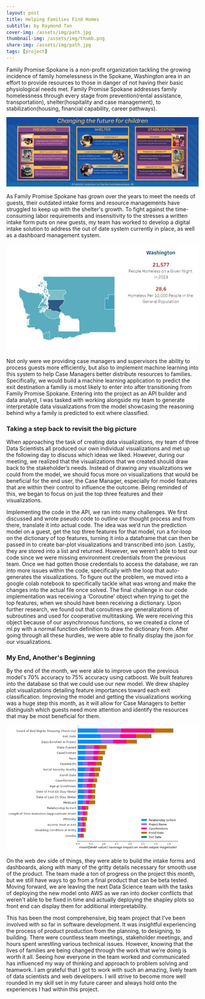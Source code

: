 ```yaml
---
layout: post
title: Helping Families Find Homes
subtitle: by Raymond Tan
cover-img: /assets/img/path.jpg
thumbnail-img: /assets/img/thumb.png
share-img: /assets/img/path.jpg
tags: [project]
---
```


Family Promise Spokane is a non-profit organization tackling the growing incidence of family homelessness in the Spokane, Washington area in an effort to provide resources to those in danger of not having their basic physiological needs met. Family Promise Spokane addresses family homelessness through every stage from prevention(rental assistance, transportation), shelter(hospitality and case management), to stabilization(housing, financial capability, career pathways). 

![Resources](/assets/img/Prevention_shelter_stabilization-1.jpg)

As Family Promise Spokane has grown over the years to meet the needs of guests, their outdated intake forms and resource managements have struggled to keep up with the shelter's growth. To fight against the time-consuming labor requirements and insensitivity to the stresses a written intake form puts on new guests, my team has worked to develop a digital intake solution to address the out of date system currently in place, as well as a dashboard management system. 

![Washington Homelessness](/assets/img/Washington_Homelessness_Stat.JPG)

Not only were we providing case managers and supervisors the ability to process guests more efficiently, but also to implement machine learning into this system to help Case Managers better distribute resources to families. Specifically, we would build a machine learning application to predict the exit destination a familiy is most likely to enter into after transitioning from Family Promise Spokane. Entering into the project as an API builder and data analyst, I was tasked with working alongside my team to generate interpretable data visualizations from the model showcasing the reasoning behind why a family is predicted to exit where classified.


### Taking a step back to revisit the big picture

When approaching the task of creating data visualizations, my team of three Data Scientists all produced our own individual visualizations and met up the following day to discuss which ideas we liked. However, during our meeting, we realized that the visualizations that we created should draw back to the stakeholder’s needs. Instead of drawing any visualizations we could from the model, we should focus more on visualizations that would be beneficial for the end user, the Case Manager, especially for model features that are within their control to influence the outcome. Being reminded of this, we began to focus on just the top three features and their visualizations. 

Implementing the code in the API, we ran into many challenges. We first discussed and wrote pseudo code to outline our thought process and from there, translate it into actual code. The idea was we’d run the prediction model on a guest, get the top three features for that model, run a for-loop on the dictionary of top features, turning it into a dataframe that can then be passed in to create bar-plot visualizations and transcribed into json. Lastly, they are stored into a list and returned. However, we weren’t able to test our code since we were missing environment credentials from the previous team. Once we had gotten those credentials to access the database, we ran into more issues within the code, specifically with the loop that auto-generates the visualizations. To figure out the problem, we moved into a google colab notebook to specifically tackle what was wrong and make the changes into the actual file once solved. The final challenge in our code implementation was receiving a ‘Coroutine’ object when trying to get the top features, when we should have been receiving a dictionary. Upon further research, we found out that coroutines are generalizations of subroutines and used for cooperative multitasking. We were receiving this object because of our asynchronous functions, so we created a clone of ml.py with a normal function definition to draw the dictionary from. After going through all these hurdles, we were able to finally display the json for our visualizations.

### My End, Another's Beginning
By the end of the month, we were able to improve upon the previous model's 70% accuracy to 75% accuracy using catboost. We built features into the database so that we could use our new model. We drew shapley plot visualizations detailing feature importances toward each exit classification. Improving the model and getting the visualizations working was a huge step this month, as it will allow for Case Managers to better distinguish which guests need more attention and identify the resources that may be most beneficial for them. 

![Shapley Visualization](/assets/img/Shap.jpg)

On the web dev side of things, they were able to build the intake forms and dashboards, along with many of the gritty details necessary for smooth use of the product. The team made a ton of progress on the project this month, but we still have ways to go from a final product that can be beta tested. Moving forward, we are leaving the next Data Science team with the tasks of deploying the new model onto AWS as we ran into docker conflicts that weren't able to be fixed in time and actually deploying the shapley plots so front end can display them for additional interpretability.

This has been the most comprehensive, big team project that I've been involved with so far in software development. It was insightful experiencing the process of product production from the planning, to designing, to building. There were countless team meetings, stakeholder meetings, and hours spent wrestling various technical issues. However, knowing that the lives of families are being changed through the work that we're doing is worth it all. Seeing how everyone in the team worked and communicated has influenced my way of thinking and approach to problem solving and teamwork. I am grateful that I got to work with such an amazing, lively team of data scientists and web developers. I will strive to become more well rounded in my skill set in my future career and always hold onto the experiences I had within this project.
